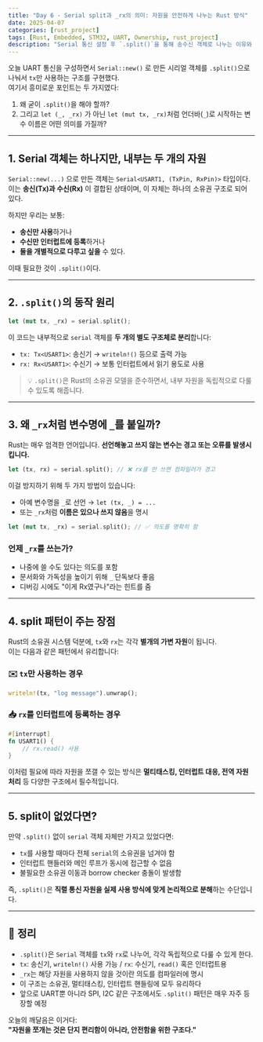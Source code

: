 ```yaml
---
title: "Day 6 - Serial split과 _rx의 의미: 자원을 안전하게 나누는 Rust 방식"
date: 2025-04-07
categories: [rust_project]
tags: [Rust, Embedded, STM32, UART, Ownership, rust_project]
description: "Serial 통신 설정 후 `.split()`을 통해 송수신 객체로 나누는 이유와 `_rx`처럼 변수명을 명시적으로 무시하는 Rust 스타일에 대해 설명합니다."
---
```


오늘 UART 통신을 구성하면서 `Serial::new()` 로 만든 시리얼 객체를 `.split()`으로 나눠서 `tx`만 사용하는 구조를 구현했다.  
여기서 흥미로운 포인트는 두 가지였다:

1. 왜 굳이 `.split()`을 해야 할까?
2. 그리고 `let (_, _rx)` 가 아닌 `let (mut tx, _rx)`처럼 언더바(`_`)로 시작하는 변수 이름은 어떤 의미를 가질까?

---

## 1. Serial 객체는 하나지만, 내부는 두 개의 자원

`Serial::new(...)` 으로 만든 객체는 `Serial<USART1, (TxPin, RxPin)>` 타입이다.  
이는 **송신(Tx)과 수신(Rx)** 이 결합된 상태이며, 이 자체는 하나의 소유권 구조로 되어 있다.

하지만 우리는 보통:

- **송신만 사용**하거나
- **수신만 인터럽트에 등록**하거나
- **둘을 개별적으로 다루고 싶을** 수 있다.

이때 필요한 것이 `.split()`이다.

---

## 2. `.split()`의 동작 원리

```rust
let (mut tx, _rx) = serial.split();
```

이 코드는 내부적으로 `serial` 객체를 **두 개의 별도 구조체로 분리**합니다:

- `tx: Tx<USART1>`: 송신기 → `writeln!()` 등으로 출력 가능
- `rx: Rx<USART1>`: 수신기 → 보통 인터럽트에서 읽기 용도로 사용

> 💡 `.split()`은 Rust의 소유권 모델을 준수하면서, 내부 자원을 독립적으로 다룰 수 있도록 해줍니다.

---

## 3. 왜 `_rx`처럼 변수명에 `_`를 붙일까?

Rust는 매우 엄격한 언어입니다. **선언해놓고 쓰지 않는 변수는 경고 또는 오류를 발생시킵니다.**

```rust
let (tx, rx) = serial.split(); // ❌ rx를 안 쓰면 컴파일러가 경고
```

이걸 방지하기 위해 두 가지 방법이 있습니다:

- 아예 변수명을 `_`로 선언 → `let (tx, _) = ...`
- 또는 `_rx`처럼 **이름은 있으나 쓰지 않음**을 명시

```rust
let (mut tx, _rx) = serial.split(); // ✅ 의도를 명확히 함
```

### 언제 `_rx`를 쓰는가?

- 나중에 쓸 수도 있다는 의도를 포함
- 문서화와 가독성을 높이기 위해 `_` 단독보다 좋음
- 디버깅 시에도 "이게 Rx였구나"라는 힌트를 줌

---

## 4. split 패턴이 주는 장점

Rust의 소유권 시스템 덕분에, `tx`와 `rx`는 각각 **별개의 가변 자원**이 됩니다.  
이는 다음과 같은 패턴에서 유리합니다:

### ✉️ `tx`만 사용하는 경우

```rust
writeln!(tx, "log message").unwrap();
```

### 📥 `rx`를 인터럽트에 등록하는 경우

```rust
#[interrupt]
fn USART1() {
    // rx.read() 사용
}
```

이처럼 필요에 따라 자원을 쪼갤 수 있는 방식은 **멀티태스킹, 인터럽트 대응, 전역 자원 처리** 등 다양한 구조에서 필수적입니다.

---

## 5. split이 없었다면?

만약 `.split()` 없이 `serial` 객체 자체만 가지고 있었다면:

- `tx`를 사용할 때마다 전체 `serial`의 소유권을 넘겨야 함
- 인터럽트 핸들러와 메인 루프가 동시에 접근할 수 없음
- 불필요한 소유권 이동과 borrow checker 충돌이 발생함

즉, `.split()`은 **직렬 통신 자원을 실제 사용 방식에 맞게 논리적으로 분해**하는 수단입니다.

---

## 🔁 정리

- `.split()`은 `Serial` 객체를 `tx`와 `rx`로 나누어, 각각 독립적으로 다룰 수 있게 한다.
- `tx`: 송신기, `writeln!()` 사용 가능 / `rx`: 수신기, `read()` 혹은 인터럽트용
- `_rx`는 해당 자원을 사용하지 않을 것이란 의도를 컴파일러에 명시
- 이 구조는 소유권, 멀티태스킹, 인터럽트 핸들링에 모두 유리하다
- 앞으로 UART뿐 아니라 SPI, I2C 같은 구조에서도 `.split()` 패턴은 매우 자주 등장할 예정

오늘의 깨달음은 이거다:  
**"자원을 쪼개는 것은 단지 편리함이 아니라, 안전함을 위한 구조다."**